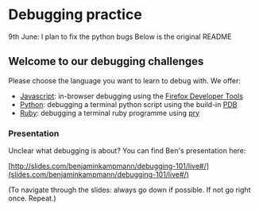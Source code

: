 # Debugging practice

9th June: I plan to fix the python bugs
Below is the original README

## Welcome to our debugging challenges

Please choose the language you want to learn to debug with. We offer:

  - [Javascript](./Javascript/README.md): in-browser debugging using the [Firefox Developer Tools](https://developer.mozilla.org/en-US/docs/Tools/Debugger)
  - [Python](./Python/README.md): debugging a terminal python script using the build-in [PDB](https://docs.python.org/2/library/pdb.html)
  - [Ruby](./Ruby/README.md): debugging a terminal ruby programme using [pry](http://pryrepl.org/)

### Presentation

Unclear what debugging is about? You can find Ben's presentation here:

   [http://slides.com/benjaminkampmann/debugging-101/live#/](slides.com/benjaminkampmann/debugging-101/live#/)

(To navigate through the slides: always go down if possible. If not go right once. Repeat.)
